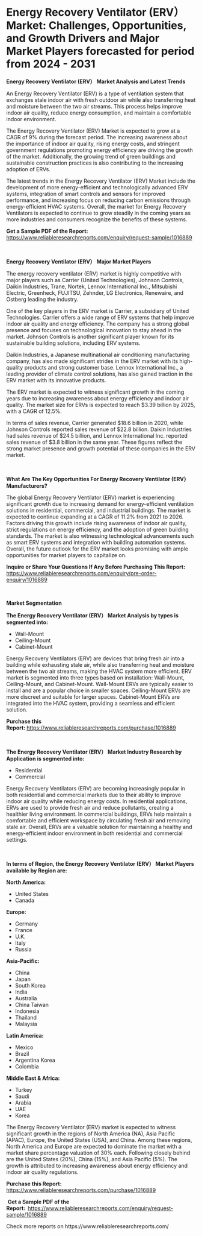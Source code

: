 <p><h1>Energy Recovery Ventilator (ERV） Market: Challenges, Opportunities, and Growth Drivers and Major Market Players forecasted for period from 2024 - 2031</h1></p><p><strong>Energy Recovery Ventilator (ERV） Market Analysis and Latest Trends</strong></p>
<p><p>An Energy Recovery Ventilator (ERV) is a type of ventilation system that exchanges stale indoor air with fresh outdoor air while also transferring heat and moisture between the two air streams. This process helps improve indoor air quality, reduce energy consumption, and maintain a comfortable indoor environment.</p><p>The Energy Recovery Ventilator (ERV) Market is expected to grow at a CAGR of 9% during the forecast period. The increasing awareness about the importance of indoor air quality, rising energy costs, and stringent government regulations promoting energy efficiency are driving the growth of the market. Additionally, the growing trend of green buildings and sustainable construction practices is also contributing to the increasing adoption of ERVs.</p><p>The latest trends in the Energy Recovery Ventilator (ERV) Market include the development of more energy-efficient and technologically advanced ERV systems, integration of smart controls and sensors for improved performance, and increasing focus on reducing carbon emissions through energy-efficient HVAC systems. Overall, the market for Energy Recovery Ventilators is expected to continue to grow steadily in the coming years as more industries and consumers recognize the benefits of these systems.</p></p>
<p><strong>Get a Sample PDF of the Report:&nbsp;</strong> <a href="https://www.reliableresearchreports.com/enquiry/request-sample/1016889">https://www.reliableresearchreports.com/enquiry/request-sample/1016889</a></p>
<p>&nbsp;</p>
<p><strong>Energy Recovery Ventilator (ERV） Major Market Players</strong></p>
<p><p>The energy recovery ventilator (ERV) market is highly competitive with major players such as Carrier (United Technologies), Johnson Controls, Daikin Industries, Trane, Nortek, Lennox International Inc., Mitsubishi Electric, Greenheck, FUJITSU, Zehnder, LG Electronics, Renewaire, and Ostberg leading the industry.</p><p>One of the key players in the ERV market is Carrier, a subsidiary of United Technologies. Carrier offers a wide range of ERV systems that help improve indoor air quality and energy efficiency. The company has a strong global presence and focuses on technological innovation to stay ahead in the market. Johnson Controls is another significant player known for its sustainable building solutions, including ERV systems.</p><p>Daikin Industries, a Japanese multinational air conditioning manufacturing company, has also made significant strides in the ERV market with its high-quality products and strong customer base. Lennox International Inc., a leading provider of climate control solutions, has also gained traction in the ERV market with its innovative products.</p><p>The ERV market is expected to witness significant growth in the coming years due to increasing awareness about energy efficiency and indoor air quality. The market size for ERVs is expected to reach $3.39 billion by 2025, with a CAGR of 12.5%.</p><p>In terms of sales revenue, Carrier generated $18.6 billion in 2020, while Johnson Controls reported sales revenue of $22.8 billion. Daikin Industries had sales revenue of $24.5 billion, and Lennox International Inc. reported sales revenue of $3.8 billion in the same year. These figures reflect the strong market presence and growth potential of these companies in the ERV market.</p></p>
<p>&nbsp;</p>
<p><strong>What Are The Key Opportunities For Energy Recovery Ventilator (ERV） Manufacturers?</strong></p>
<p><p>The global Energy Recovery Ventilator (ERV) market is experiencing significant growth due to increasing demand for energy-efficient ventilation solutions in residential, commercial, and industrial buildings. The market is expected to continue expanding at a CAGR of 11.2% from 2021 to 2026. Factors driving this growth include rising awareness of indoor air quality, strict regulations on energy efficiency, and the adoption of green building standards. The market is also witnessing technological advancements such as smart ERV systems and integration with building automation systems. Overall, the future outlook for the ERV market looks promising with ample opportunities for market players to capitalize on.</p></p>
<p><strong>Inquire or Share Your Questions If Any Before Purchasing This Report:</strong> <a href="https://www.reliableresearchreports.com/enquiry/pre-order-enquiry/1016889">https://www.reliableresearchreports.com/enquiry/pre-order-enquiry/1016889</a></p>
<p>&nbsp;</p>
<p><strong>Market Segmentation</strong></p>
<p><strong>The Energy Recovery Ventilator (ERV） Market Analysis by types is segmented into:</strong></p>
<p><ul><li>Wall-Mount</li><li>Ceiling-Mount</li><li>Cabinet-Mount</li></ul></p>
<p><p>Energy Recovery Ventilators (ERV) are devices that bring fresh air into a building while exhausting stale air, while also transferring heat and moisture between the two air streams, making the HVAC system more efficient. ERV market is segmented into three types based on installation: Wall-Mount, Ceiling-Mount, and Cabinet-Mount. Wall-Mount ERVs are typically easier to install and are a popular choice in smaller spaces. Ceiling-Mount ERVs are more discreet and suitable for larger spaces. Cabinet-Mount ERVs are integrated into the HVAC system, providing a seamless and efficient solution.</p></p>
<p><strong>Purchase this Report:&nbsp;</strong><a href="https://www.reliableresearchreports.com/purchase/1016889">https://www.reliableresearchreports.com/purchase/1016889</a></p>
<p>&nbsp;</p>
<p><strong>The Energy Recovery Ventilator (ERV） Market Industry Research by Application is segmented into:</strong></p>
<p><ul><li>Residential</li><li>Commercial</li></ul></p>
<p><p>Energy Recovery Ventilators (ERV) are becoming increasingly popular in both residential and commercial markets due to their ability to improve indoor air quality while reducing energy costs. In residential applications, ERVs are used to provide fresh air and reduce pollutants, creating a healthier living environment. In commercial buildings, ERVs help maintain a comfortable and efficient workspace by circulating fresh air and removing stale air. Overall, ERVs are a valuable solution for maintaining a healthy and energy-efficient indoor environment in both residential and commercial settings.</p></p>
<p>&nbsp;</p>
<p><strong>In terms of Region, the Energy Recovery Ventilator (ERV） Market Players available by Region are:</strong></p>
<p>
    <p> <strong> North America: </strong>
        <ul>
            <li>United States</li>
            <li>Canada</li>
        </ul>
        </p> 
    <p> <strong> Europe: </strong>
        <ul>
            <li>Germany</li>
            <li>France</li>
            <li>U.K.</li>
            <li>Italy</li>
            <li>Russia</li>
        </ul>
        </p> 
    <p> <strong> Asia-Pacific: </strong>
        <ul>
            <li>China</li>
            <li>Japan</li>
            <li>South Korea</li>
            <li>India</li>
            <li>Australia</li>
            <li>China Taiwan</li>
            <li>Indonesia</li>
            <li>Thailand</li>
            <li>Malaysia</li>
        </ul>
        </p> 
    <p> <strong> Latin America: </strong>
        <ul>
            <li>Mexico</li>
            <li>Brazil</li>
            <li>Argentina Korea</li>
            <li>Colombia</li>
        </ul>
        </p> 
    <p> <strong> Middle East & Africa: </strong>
        <ul>
            <li>Turkey</li>
            <li>Saudi</li>
            <li>Arabia</li>
            <li>UAE</li>
            <li>Korea</li>
        </ul>
    </p>
    </p>
<p><p>The Energy Recovery Ventilator (ERV) market is expected to witness significant growth in the regions of North America (NA), Asia Pacific (APAC), Europe, the United States (USA), and China. Among these regions, North America and Europe are expected to dominate the market with a market share percentage valuation of 30% each. Following closely behind are the United States (20%), China (15%), and Asia Pacific (5%). The growth is attributed to increasing awareness about energy efficiency and indoor air quality regulations.</p></p>
<p><strong>Purchase this Report: </strong><a href="https://www.reliableresearchreports.com/purchase/1016889">https://www.reliableresearchreports.com/purchase/1016889</a></p>
<p>&nbsp;<strong>Get a Sample PDF of the Report:&nbsp;&nbsp;</strong><a href="https://www.reliableresearchreports.com/enquiry/request-sample/1016889">https://www.reliableresearchreports.com/enquiry/request-sample/1016889</a></p>
<p><strong></strong></p>
<p>Check more reports on https://www.reliableresearchreports.com/</p>